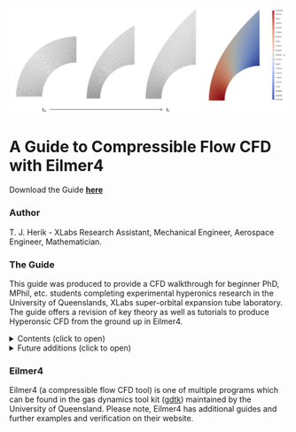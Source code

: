 <img src="img.png" width="700">

# A Guide to Compressible Flow CFD with Eilmer4
Download the Guide **[here](cfdguide.pdf)**

### Author
T. J. Herik - XLabs Research Assistant, Mechanical Engineer, Aerospace Engineer, Mathematician.

### The Guide
This guide was produced to provide a CFD walkthrough for beginner PhD, MPhil, etc. students completing experimental hyperonics research in the University of Queenslands, XLabs super-orbital expansion tube laboratory. The guide offers a revision of key theory as well as tutorials to produce Hyperonsic CFD from the ground up in Eilmer4.

<details>
<summary> Contents (click to open) </summary>

Gas models, high-temperature gas effects, chemistry models, energy transfer, installation and setup of Ubuntu and Eilmer4, paraview setup, examples of constructing fundamental hypersonic geometries in Eilmer4 (wedges, cones, double wings, cylinders, data-point-based geometries, parametric models), simulating high-temperature gas effects in Eilmer4 (finite-rate chemistry, two-temperature models for thermochemical non-equilibrium)

</details>

<details>
<summary> Future additions (click to open) </summary>
 
Implicit vs. explicit solvers, grid independence studies, using the Eilmer4 Newton-Krylov steady-state solver, viscous simulations, catalysis, y+ studies, turbulence.
 
</details>

### Eilmer4
Eilmer4 (a compressible flow CFD tool) is one of multiple programs which can be found in the gas dynamics tool kit ([gdtk](https://gdtk.uqcloud.net/)) maintained by the University of Queensland. Please note, Eilmer4 has additional guides and further examples and verification on their website.
